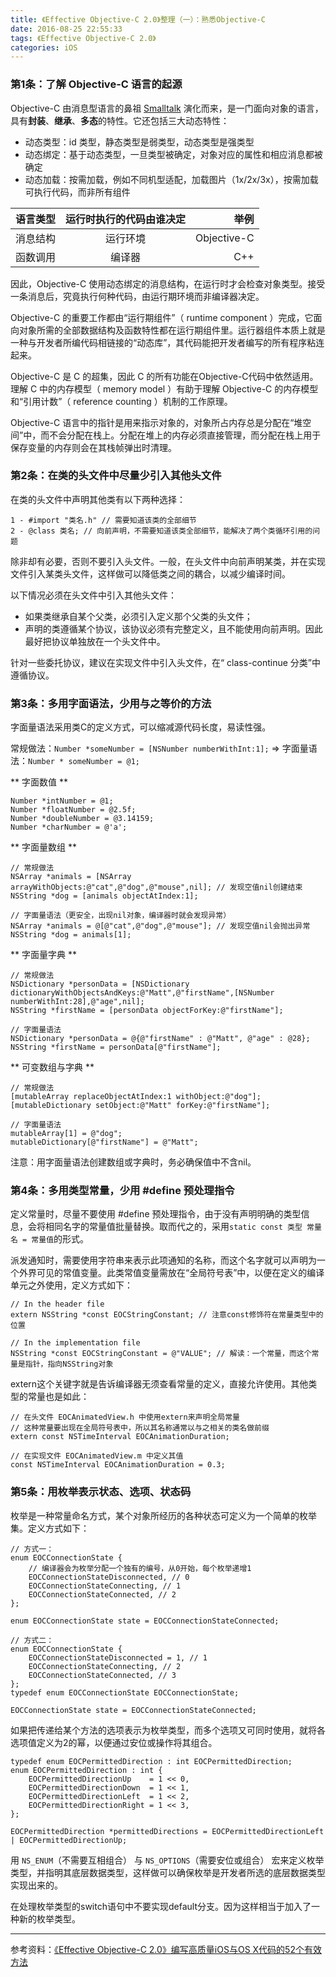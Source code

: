 ```yaml
---
title: 《Effective Objective-C 2.0》整理（一）：熟悉Objective-C
date: 2016-08-25 22:55:33
tags: 《Effective Objective-C 2.0》
categories: iOS
---
```


### 第1条：了解 Objective-C 语言的起源

Objective-C 由消息型语言的鼻祖 [Smalltalk](https://en.wikipedia.org/wiki/Smalltalk) 演化而来，是一门面向对象的语言，具有**封装**、**继承**、**多态**的特性。它还包括三大动态特性：
* 动态类型：id 类型，静态类型是弱类型，动态类型是强类型
* 动态绑定：基于动态类型，一旦类型被确定，对象对应的属性和相应消息都被确定
* 动态加载：按需加载，例如不同机型适配，加载图片（1x/2x/3x），按需加载可执行代码，而非所有组件

<!--more-->

|语言类型| 运行时执行的代码由谁决定 |举例|
|:-------- |:--------:| -----:|
|消息结构|运行环境|Objective-C|
|函数调用|编译器|C++|

因此，Objective-C 使用动态绑定的消息结构，在运行时才会检查对象类型。接受一条消息后，究竟执行何种代码，由运行期环境而非编译器决定。

Objective-C 的重要工作都由“运行期组件”（ runtime component ）完成，它面向对象所需的全部数据结构及函数特性都在运行期组件里。运行器组件本质上就是一种与开发者所编代码相链接的“动态库”，其代码能把开发者编写的所有程序粘连起来。

Objective-C 是 C 的超集，因此 C 的所有功能在Objective-C代码中依然适用。理解 C 中的内存模型（ memory model ）有助于理解 Objective-C 的内存模型和“引用计数”（ reference counting ）机制的工作原理。

Objective-C 语言中的指针是用来指示对象的，对象所占内存总是分配在“堆空间”中，而不会分配在栈上。分配在堆上的内存必须直接管理，而分配在栈上用于保存变量的内存则会在其栈帧弹出时清理。

### 第2条：在类的头文件中尽量少引入其他头文件

在类的头文件中声明其他类有以下两种选择：
``` 
1 - #import "类名.h" // 需要知道该类的全部细节
2 - @class 类名; // 向前声明，不需要知道该类全部细节，能解决了两个类循环引用的问题
```
除非却有必要，否则不要引入头文件。一般，在头文件中向前声明某类，并在实现文件引入某类头文件，这样做可以降低类之间的耦合，以减少编译时间。

以下情况必须在头文件中引入其他头文件：
* 如果类继承自某个父类，必须引入定义那个父类的头文件；
* 声明的类遵循某个协议，该协议必须有完整定义，且不能使用向前声明。因此最好把协议单独放在一个头文件中。

针对一些委托协议，建议在实现文件中引入头文件，在“ class-continue 分类”中遵循协议。

### 第3条：多用字面语法，少用与之等价的方法

字面量语法采用类C的定义方式，可以缩减源代码长度，易读性强。

常规做法：`Number *someNumber = [NSNumber numberWithInt:1];` => 字面量语法：`Number * someNumber = @1;`

** 字面数值 **
```
Number *intNumber = @1;
Number *floatNumber = @2.5f;
Number *doubleNumber = @3.14159;
Number *charNumber = @'a';
```
** 字面量数组 **

 ```
// 常规做法
NSArray *animals = [NSArray arrayWithObjects:@"cat",@"dog",@"mouse",nil]; // 发现空值nil创建结束
NSString *dog = [animals objectAtIndex:1];

// 字面量语法（更安全，出现nil对象，编译器时就会发现异常）
NSArray *animals = @[@"cat",@"dog",@"mouse"]; // 发现空值nil会抛出异常
NSString *dog = animals[1];
```
** 字面量字典 **

 ```
// 常规做法
NSDictionary *personData = [NSDictionary dictionaryWithObjectsAndKeys:@"Matt",@"firstName",[NSNumber numberWithInt:28],@"age",nil];
NSString *firstName = [personData objectForKey:@"firstName"];

// 字面量语法
NSDictionary *personData = @{@"firstName" : @"Matt", @"age" : @28};
NSString *firstName = personData[@"firstName"];
```
** 可变数组与字典 **

```
// 常规做法
[mutableArray replaceObjectAtIndex:1 withObject:@"dog"];
[mutableDictionary setObject:@"Matt" forKey:@"firstName"];

// 字面量语法
mutableArray[1] = @"dog";
mutableDictionary[@"firstName"] = @"Matt";
```

注意：用字面量语法创建数组或字典时，务必确保值中不含nil。

### 第4条：多用类型常量，少用 #define 预处理指令

定义常量时，尽量不要使用 #define 预处理指令，由于没有声明明确的类型信息，会将相同名字的常量值批量替换。取而代之的，采用`static const 类型 常量名 = 常量值`的形式。

派发通知时，需要使用字符串来表示此项通知的名称，而这个名字就可以声明为一个外界可见的常值变量。此类常值变量需放在“全局符号表”中，以便在定义的编译单元之外使用，定义方式如下：
```
// In the header file
extern NSString *const EOCStringConstant; // 注意const修饰符在常量类型中的位置

// In the implementation file
NSString *const EOCStringConstant = @"VALUE"; // 解读：一个常量，而这个常量是指针，指向NSString对象
```
extern这个关键字就是告诉编译器无须查看常量的定义，直接允许使用。其他类型的常量也是如此：
```
// 在头文件 EOCAnimatedView.h 中使用extern来声明全局常量
// 这种常量要出现在全局符号表中，所以其名称通常以与之相关的类名做前缀
extern const NSTimeInterval EOCAnimationDuration;

// 在实现文件 EOCAnimatedView.m 中定义其值
const NSTimeInterval EOCAnimationDuration = 0.3;
```

### 第5条：用枚举表示状态、选项、状态码

枚举是一种常量命名方式，某个对象所经历的各种状态可定义为一个简单的枚举集。定义方式如下：
```
// 方式一：
enum EOCConnectionState {
    // 编译器会为枚举分配一个独有的编号，从0开始，每个枚举递增1
    EOCConnectionStateDisconnected, // 0
    EOCConnectionStateConnecting, // 1
    EOCConnectionStateConnected, // 2
};

enum EOCConnectionState state = EOCConnectionStateConnected;

// 方式二：
enum EOCConnectionState {
    EOCConnectionStateDisconnected = 1, // 1
    EOCConnectionStateConnecting, // 2
    EOCConnectionStateConnected, // 3
};
typedef enum EOCConnectionState EOCConnectionState;

EOCConnectionState state = EOCConnectionStateConnected;
```

如果把传递给某个方法的选项表示为枚举类型，而多个选项又可同时使用，就将各选项值定义为2的幂，以便通过安位或操作将其组合。
```
typedef enum EOCPermittedDirection : int EOCPermittedDirection;
enum EOCPermittedDirection : int {
    EOCPermittedDirectionUp    = 1 << 0,
    EOCPermittedDirectionDown  = 1 << 1,
    EOCPermittedDirectionLeft  = 1 << 2,
    EOCPermittedDirectionRight = 1 << 3,
};

EOCPermittedDirection *permittedDirections = EOCPermittedDirectionLeft | EOCPermittedDirectionUp;
```

用 `NS_ENUM`（不需要互相组合） 与 `NS_OPTIONS`（需要安位或组合） 宏来定义枚举类型，并指明其底层数据类型，这样做可以确保枚举是开发者所选的底层数据类型实现出来的。

在处理枚举类型的switch语句中不要实现default分支。因为这样相当于加入了一种新的枚举类型。

---

参考资料：[《Effective Objective-C 2.0》编写高质量iOS与OS X代码的52个有效方法](https://book.douban.com/subject/25829244/)